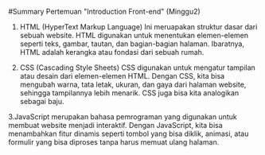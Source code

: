 #Summary Pertemuan "Introduction Front-end" (Minggu2)

1. HTML (HyperText Markup Language) Ini meruapakan struktur dasar dari sebuah website. HTML digunakan untuk menentukan elemen-elemen       seperti teks, gambar, tautan, dan bagian-bagian halaman. Ibaratnya, HTML adalah kerangka atau fondasi dari sebuah rumah.

2. CSS (Cascading Style Sheets) CSS digunakan untuk mengatur tampilan atau desain dari elemen-elemen HTML. Dengan CSS, kita bisa mengubah warna, tata    letak, ukuran, dan gaya dari halaman website, sehingga tampilannya lebih menarik. CSS juga bisa kita analogikan sebagai baju.

3.JavaScript merupakan bahasa pemrograman yang digunakan untuk membuat website menjadi interaktif. Dengan JavaScript, kita bisa menambahkan fitur dinamis seperti tombol yang bisa diklik, animasi, atau formulir yang bisa diproses tanpa harus memuat ulang halaman.
